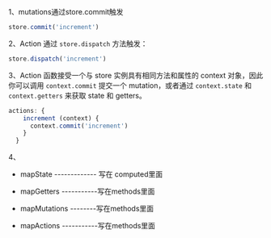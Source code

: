 1、mutations通过store.commit触发

```js
store.commit('increment')
```

2、Action 通过 `store.dispatch` 方法触发：

```js
store.dispatch('increment')
```

3、Action 函数接受一个与 store 实例具有相同方法和属性的 context 对象，因此你可以调用 `context.commit` 提交一个 mutation，或者通过 `context.state` 和 `context.getters` 来获取 state 和 getters。

```js
actions: {
    increment (context) {
      context.commit('increment')
    }
  }
```

4、

- mapState ------------- 写在 computed里面

- mapGetters -----------写在methods里面

- mapMutations --------写在methods里面

- mapActions -----------写在methods里面

